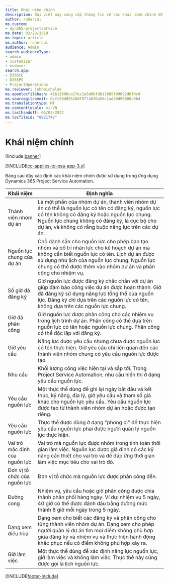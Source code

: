 ```yaml
---
title: Khái niệm chính
description: Bài viết này cung cấp thông tin về các khái niệm chính để quản lý tài nguyên trong Tự động hóa dịch vụ dự án.
author: ruhercul
ms.custom:
- dyn365-projectservice
ms.date: 03/28/2019
ms.topic: article
ms.author: ruhercul
audience: Admin
search.audienceType:
- admin
- customizer
- enduser
search.app:
- D365CE
- D365PS
- ProjectOperations
ms.reviewer: johnmichalak
ms.openlocfilehash: 41b13000ca17ec3a5d86fdb17885f09692d6f0c0
ms.sourcegitcommit: 6cfc50d89528df977a8f6a55c1ad39d99800d9b4
ms.translationtype: MT
ms.contentlocale: vi-VN
ms.lasthandoff: 06/03/2022
ms.locfileid: "8921742"
---
```

# <a name="key-concepts"></a>Khái niệm chính

[!include [banner](../includes/psa-now-project-operations.md)]

[!INCLUDE[cc-applies-to-psa-app-3.x](../includes/cc-applies-to-psa-app-3x.md)]

Bảng sau đây xác định các khái niệm chính được sử dụng trong ứng dụng Dynamics 365 Project Service Automation.

| Khái niệm                    | Định nghĩa |
|----------------------------|------------|
| Thành viên nhóm dự án        | Là một phần của nhóm dự án, thành viên nhóm dự án có thể là nguồn lực có tên có đăng ký, nguồn lực có tên không có đăng ký hoặc nguồn lực chung. Nguồn lực chung không có đăng ký, là cục bộ cho dự án, và không có rằng buộc năng lực trên các dự án. |
| Nguồn lực chung của dự án   | Chỗ dành sẵn cho nguồn lực cho phép bạn tạo nhóm và bố trí nhân lực cho kế hoạch dự án mà không cần biết nguồn lực có tên. Lịch dự án được sử dụng như lịch của nguồn lực chung. Nguồn lực chung có thể được thêm vào nhóm dự án và phân công cho nhiệm vụ. |
| Số giờ đã đăng ký               | Giờ nguồn lực được đăng ký chắc chắn với dự án giúp đảm bảo công việc dự án được hoàn thành. Giờ đã đăng ký sử dụng năng lực tổng thể của nguồn lực. Đăng ký chỉ dựa trên các nguồn lực có tên, không dựa trên các nguồn lực chung. |
| Giờ đã phân công             | Giờ nguồn lực được phân công cho các nhiệm vụ trong lịch trình dự án. Phân công có thể dựa trên nguồn lực có tên hoặc nguồn lực chung. Phân công có thể độc lập với đăng ký. |
| Giờ yêu cầu             | Năng lực được yêu cầu nhưng chưa được nguồn lực có tên thực hiện. Giờ yêu cầu chỉ liên quan đến các thành viên nhóm chung có yêu cầu nguồn lực được tạo. |
| Nhu cầu                     | Khối lượng công việc hiện tại và sắp tới. Trong Project Service Automation, nhu cầu hiển thị ở dạng yêu cầu nguồn lực. |
| Yêu cầu nguồn lực       | Một thực thể dùng để ghi lại ngày bắt đầu và kết thúc, kỹ năng, địa lý, giờ yêu cầu và tham số giá khác cho nguồn lực yêu cầu. Yêu cầu nguồn lực được tạo từ thành viên nhóm dự án hoặc được tạo riêng. |
| Yêu cầu nguồn lực           | Thực thể được dùng ở dạng "phong bì" để thực hiện yêu cầu nguồn lực phải được người quản lý nguồn lực thực hiện. |
| Vai trò mặc định của nguồn lực      | Vai trò mà nguồn lực được nhóm trong tính toán thời gian làm việc. Nguồn lực được giả định có các kỹ năng cần thiết cho vai trò và để đáp ứng thời gian làm việc mục tiêu cho vai trò đó. |
| Đơn vị tổ chức của nguồn lực | Đơn vị tổ chức mà nguồn lực được phân công đến. |
| Đường cong                    | Nhiệm vụ, yêu cầu hoặc giờ phân công được chia thành phân phối hàng ngày. Ví dụ: nhiệm vụ 5 ngày, 40 giờ có thể được đánh dấu bằng đường mức thành 8 giờ mỗi ngày trong 5 ngày. |
| Dạng xem điều hòa        | Dạng xem cho biết các đăng ký và phân công cho từng thành viên nhóm dự án. Dạng xem cho phép người quản lý dự án tìm mọi điểm không phù hợp giữa đăng ký và nhiệm vụ và thực hiện hành động khắc phục nếu có điểm không phù hợp xảy ra. |
| Giờ làm việc                 | Một thực thể dùng để xác định năng lực nguồn lực, giờ làm việc và không làm việc. Thực thể này cũng được gọi là lịch nguồn lực. |


[!INCLUDE[footer-include](../includes/footer-banner.md)]
